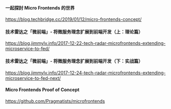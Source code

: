 #### 一起探討 Micro Frontends 的世界
https://blog.techbridge.cc/2019/01/12/micro-frontends-concept/

#### 技术雷达之「微前端」- 将微服务理念扩展到前端开发（上：理论篇）
https://blog.jimmylv.info/2017-12-22-tech-radar-microfrontends-extending-microservice-to-fed/

#### 技术雷达之「微前端」- 将微服务理念扩展到前端开发（下：实战篇）
https://blog.jimmylv.info/2017-12-24-tech-radar-microfrontends-extending-microservice-to-fed-next/

#### Micro Frontends Proof of Concept
https://github.com/Pragmatists/microfrontends
